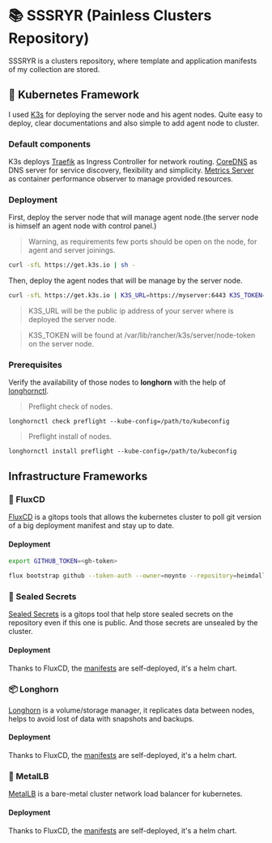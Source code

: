 # 📚 SSSRYR (Painless Clusters Repository)

SSSRYR is a clusters repository, where template and application manifests of my collection are stored.

## 🔩 Kubernetes Framework

I used [K3s](https://docs.k3s.io/) for deploying the server node and his agent nodes.
Quite easy to deploy, clear documentations and also simple to add agent node to cluster.

### Default components

K3s deploys [Traefik](https://traefik.io/) as Ingress Controller for network routing.
[CoreDNS](https://coredns.io/) as DNS server for service discovery, flexibility and simplicity.
[Metrics Server](https://github.com/kubernetes-sigs/metrics-server) as container performance observer to manage provided resources.

### Deployment

First, deploy the server node that will manage agent node.(the server node is himself an agent node with control panel.)

> Warning, as requirements few ports should be open on the node, for agent and server joinings.

```bash
curl -sfL https://get.k3s.io | sh -
```

Then, deploy the agent nodes that will be manage by the server node.

```bash
curl -sfL https://get.k3s.io | K3S_URL=https://myserver:6443 K3S_TOKEN=mynodetoken sh -
```

> K3S_URL will be the public ip address of your server where is deployed the server node.

> K3S_TOKEN will be found at /var/lib/rancher/k3s/server/node-token on the server node.

### Prerequisites

Verify the availability of those nodes to **longhorn** with the help of [longhornctl](https://longhorn.io/docs/1.7.2/advanced-resources/longhornctl/).

> Preflight check of nodes.

```shell
longhornctl check preflight --kube-config=/path/to/kubeconfig
```

> Preflight install of nodes.

```shell
longhornctl install preflight --kube-config=/path/to/kubeconfig
```

## Infrastructure Frameworks

### 🔌 FluxCD

[FluxCD](https://fluxcd.io/) is a gitops tools that allows the kubernetes cluster to poll git version of a big deployment manifest and stay up to date.

#### **Deployment**

```bash
export GITHUB_TOKEN=<gh-token>
```

```bash
flux bootstrap github --token-auth --owner=noynto --repository=heimdall --branch=main --personal
```

### 🔐 Sealed Secrets

[Sealed Secrets](https://github.com/bitnami-labs/sealed-secrets) is a gitops tool that help store sealed secrets on the repository even if this one is public. And those secrets are unsealed by the cluster.

#### **Deployment**

Thanks to FluxCD, the [manifests](infrastructure/sealed-secrets.yaml) are self-deployed, it's a helm chart.

### 📦 Longhorn

[Longhorn](https://longhorn.io/) is a volume/storage manager, it replicates data between nodes, helps to avoid lost of data with snapshots and backups.

#### **Deployment**

Thanks to FluxCD, the [manifests](infrastructure/longhorn.yaml) are self-deployed, it's a helm chart.

### 🔌 MetalLB

[MetalLB](https://metallb.io/) is a bare-metal cluster network load balancer for kubernetes.

#### **Deployment**

Thanks to FluxCD, the [manifests](infrastructure/metallb.yaml) are self-deployed, it's a helm chart.
